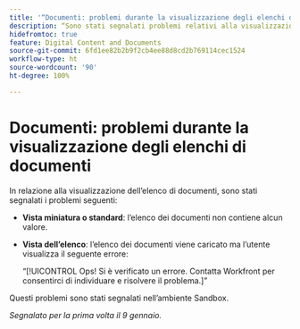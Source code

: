 ```yaml
---
title: '“Documenti: problemi durante la visualizzazione degli elenchi di documenti”'
description: “Sono stati segnalati problemi relativi alla visualizzazione degli elenchi di documenti. Trovi i dettagli in questo articolo.”
hidefromtoc: true
feature: Digital Content and Documents
source-git-commit: 6fd1ee82b2b9f2cb4ee88d8cd2b769114cec1524
workflow-type: ht
source-wordcount: '90'
ht-degree: 100%

---
```



# Documenti: problemi durante la visualizzazione degli elenchi di documenti

In relazione alla visualizzazione dell’elenco di documenti, sono stati segnalati i problemi seguenti:

* **Vista miniatura o standard**: l’elenco dei documenti non contiene alcun valore.
* **Vista dell’elenco**: l’elenco dei documenti viene caricato ma l’utente visualizza il seguente errore:

  “[!UICONTROL Ops! Si è verificato un errore. Contatta Workfront per consentirci di individuare e risolvere il problema.]”

Questi problemi sono stati segnalati nell’ambiente Sandbox.

_Segnalato per la prima volta il 9 gennaio._
